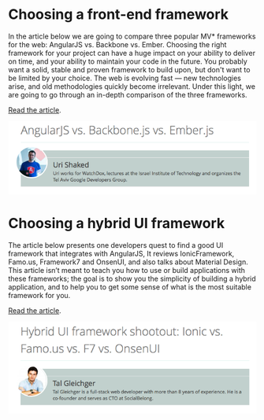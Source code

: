 <!--
{
"name" : "frameworks",
"version" : "0.0.1",
"title" : "Frameworks",
"description" : "How to choose a front-end framework and a hybrid UI framework.",
"author" : "Jonathan Mills",
"freshnessDate" : 2014-06-01,
"license" : "All Rights Reserved"
}
-->

<!-- @section -->

# Choosing a front-end framework

In the article below we are going to compare three popular MV* frameworks for the web: AngularJS vs. Backbone vs. Ember. Choosing the right framework for your project can have a huge impact on your ability to deliver on time, and your ability to maintain your code in the future. You probably want a solid, stable and proven framework to build upon, but don't want to be limited by your choice. The web is evolving fast — new technologies arise, and old methodologies quickly become irrelevant. Under this light, we are going to go through an in-depth comparison of the three frameworks.

[Read the article](https://www.airpair.com/js/javascript-framework-comparison).

[![AngularJS vs. Backbone.js vs. Ember.js](https://raw.githubusercontent.com/outlearn-content/advanced-js/master/assets/urishaked-angular-backbone-ember.png)](https://www.airpair.com/js/javascript-framework-comparison)

 <!-- @task, "hasDeliverable" : true, "text" : "Read the article about Angular, Backbone, and Ember, and write a short summary of which points in the article matter most to you. Submit your summary here."-->


<!-- @section -->

# Choosing a hybrid UI framework

The article below presents one developers quest to find a good UI framework that integrates with AngularJS, It reviews IonicFramework, Famo.us, Framework7 and OnsenUI, and also talks about Material Design. This article isn’t meant to teach you how to use or build applications with these frameworks; the goal is to show you the simplicity of building a hybrid application, and to help you to get some sense of what is the most suitable framework for you.

[Read the article](https://www.airpair.com/ionic-framework/posts/hybrid-apps-ionic-famous-f7-onsen).

[![Hybrid UI framework shootout: Ionic vs. Famo.us vs. F7 vs. OnsenUI](https://raw.githubusercontent.com/outlearn-content/advanced-js/master/assets/talgleichger-ionic-famo-f7-onsenui.png)](https://www.airpair.com/ionic-framework/posts/hybrid-apps-ionic-famous-f7-onsen)

 <!-- @task, "hasDeliverable" : true, "text" : "Read the article about Ionic, Famo.us, F7, and OnsenUI, and write a short summary of which points in the article matter most to you. Submit your summary here."-->
